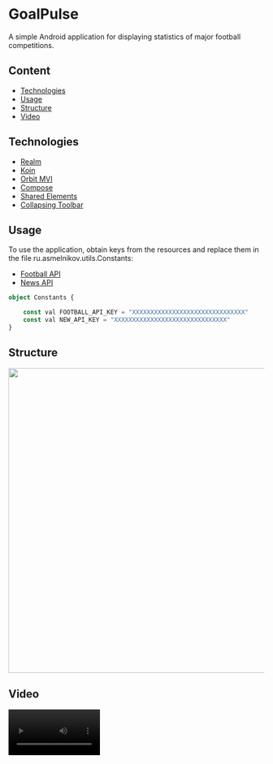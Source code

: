# GoalPulse
A simple Android application for displaying statistics of major football competitions.

## Content
- [Technologies](#technologies)
- [Usage](#usage)
- [Structure](#structure)
- [Video](#video)
  
## Technologies
- [Realm](https://realm.io/)
- [Koin](https://insert-koin.io/)
- [Orbit MVI](https://orbit-mvi.org/)
- [Compose](https://developer.android.com/jetpack/compose)
- [Shared Elements](https://github.com/mxalbert1996/compose-shared-elements?tab=readme-ov-file)
- [Collapsing Toolbar](https://github.com/onebone/compose-collapsing-toolbar)

## Usage
To use the application, obtain keys from the resources and replace them in the file ru.asmelnikov.utils.Constants:
- [Football API](https://www.football-data.org/client/register)
- [News API](https://newsapi.org/register)

```typescript
object Constants {

    const val FOOTBALL_API_KEY = "XXXXXXXXXXXXXXXXXXXXXXXXXXXXXXX"
    const val NEW_API_KEY = "XXXXXXXXXXXXXXXXXXXXXXXXXXXXXXX"
}
```

## Structure
<img src="https://github.com/MelnikovAleksandr/GoalPulse/assets/83123472/254a1b2e-67d8-4033-a1ff-b6992933b9ba.png" width="600"> 

## Video

<video src='https://github.com/MelnikovAleksandr/GoalPulse/assets/83123472/ff56df9c-d60b-46ce-9d7f-8efe6980067a' width=180/>
  
<video src='https://github.com/MelnikovAleksandr/GoalPulse/assets/83123472/239ead9a-84ba-41c5-98bd-4f5a3a80a67c' width=180/>
  
<video src='https://github.com/MelnikovAleksandr/GoalPulse/assets/83123472/cbdcfb83-a3ae-451b-93f4-5305bc23a114' width=180/>
  
<video src='https://github.com/MelnikovAleksandr/GoalPulse/assets/83123472/f1c1f9d6-d246-4914-a0fd-3e6db22e326d' width=180/>
  
<video src='https://github.com/MelnikovAleksandr/GoalPulse/assets/83123472/f7b75462-3be9-4ed3-b845-c0a072cdd745' width=180/>
  
<video src='https://github.com/MelnikovAleksandr/GoalPulse/assets/83123472/721cfb11-cfa2-4f22-97ea-1344ecea6460' width=180/>



